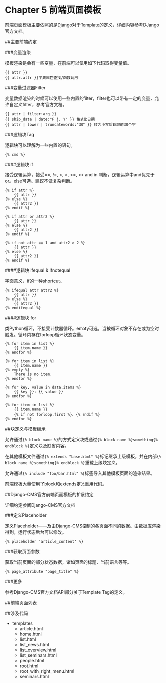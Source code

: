 # Chapter 5 前端页面模板

前端页面模板主要依照的是Django对于Template的定义，详细内容参考DJango官方文档。

##主要前端约定

###变量渲染

模板渲染是会有一些变量，在前端可以使用如下代码取得变量值。

```
{{ attr }}
{{ attr.attr }}字典属性查找/函数调用
```

###变量过滤器Filter

变量数据渲染的时候可以使用一些内置的filter，filter也可以带有一定的变量，允许自定义filter，参考官方文档。

```
{{ attr | filter:arg }}
{{ ship_date | date:"F j, Y" }} 格式化日期
{{ attr | lower | truncatewords:"30" }} 转为小写后截取前30个字
```

###逻辑块Tag

逻辑块可以理解为一些内置的语句。

```
{% cmd %}
```

####逻辑块 if

接受逻辑运算，接受==, !=, <, >, <=, >= and in 判断，逻辑运算中and优先于or。else可选。建议不做复杂判断。

```
{% if attr %}
    {{ attr }}
{% else %}
    {{ attr2 }}
{% endif %}

{% if attr or attr2 %}
    {{ attr }}
{% else %}
    {{ attr2 }}
{% endif %}

{% if not attr == 1 and attr2 > 2 %}
    {{ attr }}
{% else %}
    {{ attr2 }}
{% endif %}
```

####逻辑块 ifequal & ifnotequal

字面意义，if的一种shortcut。


```
{% ifequal attr attr2 %}
    {{ attr }}
{% else %}
    {{ attr2 }}
{% endifequal %}
```

####逻辑块 for


类Python循环，不接受计数器循环。empty可选，当被循环对象不存在或为空时触发。循环内存在forloop循环状态变量。

```
{% for item in list %}
    {{ item.name }}
{% endfor %}

{% for item in list %}
    {{ item.name }}
{% empty %}
    There is no item.
{% endfor %}

{% for key, value in data.items %}
    {{ key }}: {{ value }}
{% endfor %}

{% for item in list %}
    {{ item.name }}
    {% if not forloop.first %}、{% endif %}
{% endfor %}
```

##块定义与模板继承

允许通过```{% block name %}```的方式定义块或通过```{% block name %}something{% endblock %}```定义块及缺省内容。

在其他模板文件通过```{% extends "base.html" %}```标记继承上级模板，并在内部```{% block name %}something{% endblock %}```重载上级块定义。

允许通过```{% include "foo/bar.html" %}```标签导入其他模板页面的渲染结果。

前端模板大量使用了block和extends定义重用代码。

##Django-CMS官方前端页面模板的扩展约定

详细约定参阅Django-CMS官方文档

###定义Placeholder

定义Placeholder——及由Django-CMS控制的各页面不同的数据。由数据库渲染得到，运行状态后台可以修改。

```
{% placeholder 'article_content' %}
```

###获取页面参数

获取当前页面的部分状态数据，诸如页面的标题、当前语言等等。

```
{% page_attribute "page_title" %}
```

###更多

参考Django-CMS官方文档API部分关于Template Tag的定义。

##前端页面列表



##涉及代码

* templates
	* article.html
	* home.html
	* list.html
	* list_news.html
	* list_overview.html
	* list_seminars.html
	* people.html
	* root.html
	* root_with_right_menu.html
	* seminars.html

